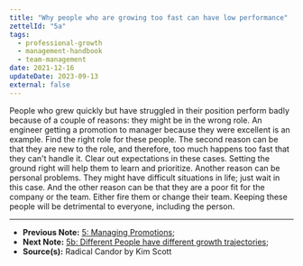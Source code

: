```yaml
---
title: "Why people who are growing too fast can have low performance"
zettelId: "5a"
tags:
  - professional-growth
  - management-handbook
  - team-management
date: 2021-12-16
updateDate: 2023-09-13
external: false
---
```


People who grew quickly but have struggled in their position perform badly because of a couple of reasons: they might be in the wrong role. An engineer getting a promotion to manager because they were excellent is an example. Find the right role for these people. The second reason can be that they are new to the role, and therefore, too much happens too fast that they can't handle it. Clear out expectations in these cases. Setting the ground right will help them to learn and prioritize. Another reason can be personal problems. They might have difficult situations in life; just wait in this case. And the other reason can be that they are a poor fit for the company or the team. Either fire them or change their team. Keeping these people will be detrimental to everyone, including the person.

---

- **Previous Note:** [5: Managing Promotions](/notes/5/);
- **Next Note:** [5b: Different People have different growth trajectories](/notes/5b/);
- **Source(s):** Radical Candor by Kim Scott
